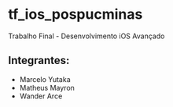 # tf_ios_pospucminas
Trabalho Final - Desenvolvimento iOS Avançado


## Integrantes:
 - Marcelo Yutaka
 - Matheus Mayron
 - Wander Arce
